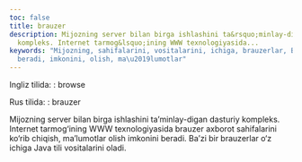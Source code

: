 ```yaml
---
toc: false
title: brauzer
description: Mijozning server bilan birga ishlashini ta&rsquo;minlay-digan dasturiy
  kompleks. Internet tarmog&lsquo;ining WWW texnologiyasida...
keywords: "Mijozning, sahifalarini, vositalarini, ichiga, brauzerlar, Ba\u2019zi,
  beradi, imkonini, olish, ma\u2019lumotlar"
---
```


Ingliz tilida:
:   browse

Rus tilida:
:   brauzer

Mijozning server bilan birga ishlashini ta’minlay-digan dasturiy kompleks. Internet tarmog‘ining WWW texnologiyasida brauzer axborot sahifalarini ko‘rib chiqish, ma’lumotlar olish imkonini beradi. Ba’zi bir brauzerlar o‘z ichiga Java tili vositalarini oladi.